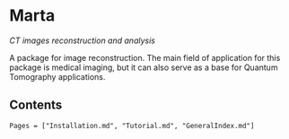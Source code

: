 # Marta

_CT images reconstruction and analysis_

A package for image reconstruction. The main field of
application for this package is medical imaging, but it can
also serve as a base for Quantum Tomography applications.

## Contents

```@contents
Pages = ["Installation.md", "Tutorial.md", "GeneralIndex.md"]
```
